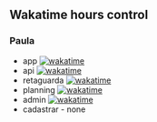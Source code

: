 ## Wakatime hours control

### Paula
- app [![wakatime](https://wakatime.com/badge/user/6b29795a-d24c-4d79-9655-0c5f13282c07/project/e29caa19-8f52-4c11-8963-692a999a85c1.svg)](https://wakatime.com/badge/user/6b29795a-d24c-4d79-9655-0c5f13282c07/project/e29caa19-8f52-4c11-8963-692a999a85c1)
- api [![wakatime](https://wakatime.com/badge/user/6b29795a-d24c-4d79-9655-0c5f13282c07/project/7cffa649-12de-4096-9c72-aa994e45b0e0.svg)](https://wakatime.com/badge/user/6b29795a-d24c-4d79-9655-0c5f13282c07/project/7cffa649-12de-4096-9c72-aa994e45b0e0)
- retaguarda [![wakatime](https://wakatime.com/badge/user/6b29795a-d24c-4d79-9655-0c5f13282c07/project/e4a45646-ebd0-4785-a4c2-817e9f594b72.svg)](https://wakatime.com/badge/user/6b29795a-d24c-4d79-9655-0c5f13282c07/project/e4a45646-ebd0-4785-a4c2-817e9f594b72)
- planning [![wakatime](https://wakatime.com/badge/user/6b29795a-d24c-4d79-9655-0c5f13282c07/project/24ce24ea-4269-4526-9197-5c6a4f34d5bb.svg)](https://wakatime.com/badge/user/6b29795a-d24c-4d79-9655-0c5f13282c07/project/24ce24ea-4269-4526-9197-5c6a4f34d5bb)
- admin [![wakatime](https://wakatime.com/badge/user/6b29795a-d24c-4d79-9655-0c5f13282c07/project/97cffcd3-b07c-4c16-a65b-624c1f9e2111.svg)](https://wakatime.com/badge/user/6b29795a-d24c-4d79-9655-0c5f13282c07/project/97cffcd3-b07c-4c16-a65b-624c1f9e2111)
- cadastrar - none